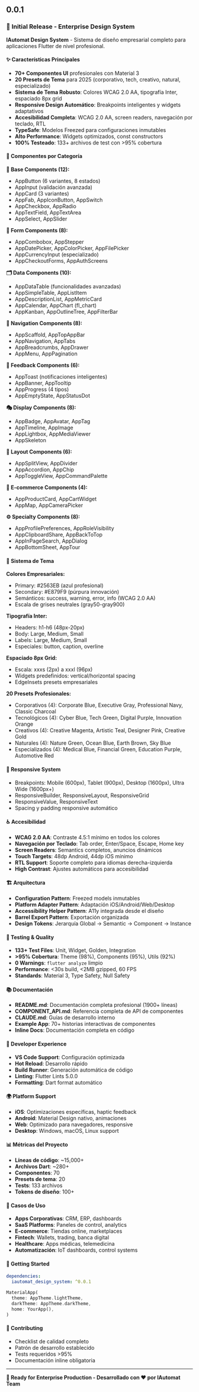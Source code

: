 ## 0.0.1

### 🎉 **Initial Release - Enterprise Design System**

**IAutomat Design System** - Sistema de diseño empresarial completo para aplicaciones Flutter de nivel profesional.

#### ✨ **Características Principales**
* **70+ Componentes UI** profesionales con Material 3
* **20 Presets de Tema** para 2025 (corporativo, tech, creativo, natural, especializado)
* **Sistema de Tema Robusto**: Colores WCAG 2.0 AA, tipografía Inter, espaciado 8px grid
* **Responsive Design Automático**: Breakpoints inteligentes y widgets adaptativos
* **Accesibilidad Completa**: WCAG 2.0 AA, screen readers, navegación por teclado, RTL
* **TypeSafe**: Modelos Freezed para configuraciones inmutables
* **Alto Performance**: Widgets optimizados, const constructors
* **100% Testeado**: 133+ archivos de test con >95% cobertura

#### 🧩 **Componentes por Categoría**

**💠 Base Components (12):**
- AppButton (6 variantes, 8 estados)
- AppInput (validación avanzada)
- AppCard (3 variantes)
- AppFab, AppIconButton, AppSwitch
- AppCheckbox, AppRadio
- AppTextField, AppTextArea
- AppSelect, AppSlider

**📝 Form Components (8):**
- AppCombobox, AppStepper
- AppDatePicker, AppColorPicker, AppFilePicker
- AppCurrencyInput (especializado)
- AppCheckoutForms, AppAuthScreens

**🗂️ Data Components (10):**
- AppDataTable (funcionalidades avanzadas)
- AppSimpleTable, AppListItem
- AppDescriptionList, AppMetricCard
- AppCalendar, AppChart (fl_chart)
- AppKanban, AppOutlineTree, AppFilterBar

**🧭 Navigation Components (8):**
- AppScaffold, AppTopAppBar
- AppNavigation, AppTabs
- AppBreadcrumbs, AppDrawer
- AppMenu, AppPagination

**🎯 Feedback Components (6):**
- AppToast (notificaciones inteligentes)
- AppBanner, AppTooltip
- AppProgress (4 tipos)
- AppEmptyState, AppStatusDot

**🎭 Display Components (8):**
- AppBadge, AppAvatar, AppTag
- AppTimeline, AppImage
- AppLightbox, AppMediaViewer
- AppSkeleton

**🔧 Layout Components (6):**
- AppSplitView, AppDivider
- AppAccordion, AppChip
- AppToggleView, AppCommandPalette

**🏪 E-commerce Components (4):**
- AppProductCard, AppCartWidget
- AppMap, AppCameraPicker

**⚙️ Specialty Components (8):**
- AppProfilePreferences, AppRoleVisibility
- AppClipboardShare, AppBackToTop
- AppInPageSearch, AppDialog
- AppBottomSheet, AppTour

#### 🎨 **Sistema de Tema**

**Colores Empresariales:**
- Primary: #2563EB (azul profesional)
- Secondary: #E879F9 (púrpura innovación)
- Semánticos: success, warning, error, info (WCAG 2.0 AA)
- Escala de grises neutrales (gray50-gray900)

**Tipografía Inter:**
- Headers: h1-h6 (48px-20px)
- Body: Large, Medium, Small
- Labels: Large, Medium, Small
- Especiales: button, caption, overline

**Espaciado 8px Grid:**
- Escala: xxxs (2px) a xxxl (96px)
- Widgets predefinidos: vertical/horizontal spacing
- EdgeInsets presets empresariales

**20 Presets Profesionales:**
- Corporativos (4): Corporate Blue, Executive Gray, Professional Navy, Classic Charcoal
- Tecnológicos (4): Cyber Blue, Tech Green, Digital Purple, Innovation Orange
- Creativos (4): Creative Magenta, Artistic Teal, Designer Pink, Creative Gold
- Naturales (4): Nature Green, Ocean Blue, Earth Brown, Sky Blue
- Especializados (4): Medical Blue, Financial Green, Education Purple, Automotive Red

#### 📱 **Responsive System**
- Breakpoints: Mobile (600px), Tablet (900px), Desktop (1600px), Ultra Wide (1600px+)
- ResponsiveBuilder, ResponsiveLayout, ResponsiveGrid
- ResponsiveValue, ResponsiveText
- Spacing y padding responsive automático

#### ♿ **Accesibilidad**
- **WCAG 2.0 AA**: Contraste 4.5:1 mínimo en todos los colores
- **Navegación por Teclado**: Tab order, Enter/Space, Escape, Home key
- **Screen Readers**: Semantics completos, anuncios dinámicos
- **Touch Targets**: 48dp Android, 44dp iOS mínimo
- **RTL Support**: Soporte completo para idiomas derecha-izquierda
- **High Contrast**: Ajustes automáticos para accesibilidad

#### 🏗️ **Arquitectura**
- **Configuration Pattern**: Freezed models inmutables
- **Platform Adapter Pattern**: Adaptación iOS/Android/Web/Desktop
- **Accessibility Helper Pattern**: A11y integrada desde el diseño
- **Barrel Export Pattern**: Exportación organizada
- **Design Tokens**: Jerarquía Global → Semantic → Component → Instance

#### 🧪 **Testing & Quality**
- **133+ Test Files**: Unit, Widget, Golden, Integration
- **>95% Cobertura**: Theme (98%), Components (95%), Utils (92%)
- **0 Warnings**: `flutter analyze` limpio
- **Performance**: <30s build, <2MB gzipped, 60 FPS
- **Standards**: Material 3, Type Safety, Null Safety

#### 📚 **Documentación**
- **README.md**: Documentación completa profesional (1900+ líneas)
- **COMPONENT_API.md**: Referencia completa de API de componentes
- **CLAUDE.md**: Guías de desarrollo interno
- **Example App**: 70+ historias interactivas de componentes
- **Inline Docs**: Documentación completa en código

#### 🔧 **Developer Experience**
- **VS Code Support**: Configuración optimizada
- **Hot Reload**: Desarrollo rápido
- **Build Runner**: Generación automática de código
- **Linting**: Flutter Lints 5.0.0
- **Formatting**: Dart format automático

#### 🌍 **Platform Support**
- **iOS**: Optimizaciones específicas, haptic feedback
- **Android**: Material Design nativo, animaciones
- **Web**: Optimizado para navegadores, responsive
- **Desktop**: Windows, macOS, Linux support

#### 📊 **Métricas del Proyecto**
- **Líneas de código**: ~15,000+
- **Archivos Dart**: ~280+
- **Componentes**: 70
- **Presets de tema**: 20
- **Tests**: 133 archivos
- **Tokens de diseño**: 100+

#### 🎯 **Casos de Uso**
- **Apps Corporativas**: CRM, ERP, dashboards
- **SaaS Platforms**: Paneles de control, analytics
- **E-commerce**: Tiendas online, marketplaces
- **Fintech**: Wallets, trading, banca digital
- **Healthcare**: Apps médicas, telemedicina
- **Automatización**: IoT dashboards, control systems

#### 🚀 **Getting Started**
```yaml
dependencies:
  iautomat_design_system: ^0.0.1
```

```dart
MaterialApp(
  theme: AppTheme.lightTheme,
  darkTheme: AppTheme.darkTheme,
  home: YourApp(),
)
```

#### 🤝 **Contributing**
- Checklist de calidad completo
- Patrón de desarrollo establecido
- Tests requeridos >95%
- Documentación inline obligatoria

---

**🎉 Ready for Enterprise Production - Desarrollado con ❤️ por IAutomat Team**
